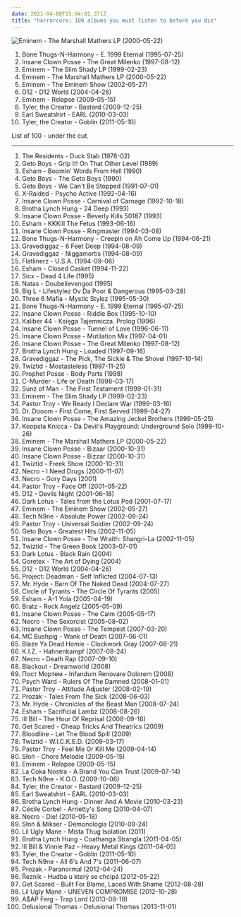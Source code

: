 ```yaml
---
date: 2021-04-06T15:04:01.371Z
title: "horrorcore: 100 albums you must listen to before you die"
---
```

![Eminem - The Marshall Mathers LP (2000-05-22)](http://coverartarchive.org/release/51544aed-52a1-42b9-aff0-9237ac3dd564/6693458596-500.jpg "Eminem - The Marshall Mathers LP (2000-05-22)")
<ol class="albums">
<li data-cover="https://img.discogs.com/S28q1tvobiEdD92pTQ3SHsWSsaI=/fit-in/600x607/filters:strip_icc():format(jpeg):mode_rgb():quality(90)/discogs-images/R-1196321-1587587662-8545.jpeg.jpg" data-tags="hip-hop, rap, g-funk" role="button">Bone Thugs-N-Harmony - E. 1999 Eternal (1995-07-25)</li>
<li data-cover="http://coverartarchive.org/release/6dc48e79-0c9b-4bf4-b2b9-9fc40e3941d9/3499202221-500.jpg" data-tags="horrorcore" role="button">Insane Clown Posse - The Great Milenko (1997-08-12)</li>
<li data-cover="http://coverartarchive.org/release/f305300d-d3ef-314f-a260-9b2cc12705d8/2587702528-500.jpg" data-tags="rap" role="button">Eminem - The Slim Shady LP (1999-02-23)</li>
<li data-cover="http://coverartarchive.org/release/51544aed-52a1-42b9-aff0-9237ac3dd564/6693458596-500.jpg" data-tags="rap" role="button">Eminem - The Marshall Mathers LP (2000-05-22)</li>
<li data-cover="http://coverartarchive.org/release/af71f60c-a8e8-4774-a2b3-30dbfaa13bd6/26547401170-500.jpg" data-tags="rap" role="button">Eminem - The Eminem Show (2002-05-27)</li>
<li data-cover="http://coverartarchive.org/release/5efe962f-5feb-4ffc-aab6-ec924b2455c6/5261434671-500.jpg" data-tags="horrorcore, hardcore hip hop, rap" role="button">D12 - D12 World (2004-04-26)</li>
<li data-cover="http://coverartarchive.org/release/25130d2d-8a82-4956-99e7-30efd0f9ff89/5871235568-500.jpg" data-tags="rap, hip-hop" role="button">Eminem - Relapse (2009-05-15)</li>
<li data-cover="http://coverartarchive.org/release/f92d68fa-db21-4938-b72d-bfe05256e13f/1674767529-500.jpg" data-tags="rap, horrorcore" role="button">Tyler, the Creator - Bastard (2009-12-25)</li>
<li data-cover="http://coverartarchive.org/release/30648efa-3981-409c-8f85-9b92e194d736/4765759405-500.jpg" data-tags="hardcore hip-hop" role="button">Earl Sweatshirt - EARL (2010-03-03)</li>
<li data-cover="http://coverartarchive.org/release/9295d3b8-4fee-40b3-8d3a-1f87de4b12bc/4765105879-500.jpg" data-tags="alternative hip-hop, rap" role="button">Tyler, the Creator - Goblin (2011-05-10)</li>
</ol>
List of 100 - under the cut.
<!-- more -->

_________________

<ol class="albums">
<li data-cover="https://img.discogs.com/-o_HGJnb5nEAlaUWW1V_1wx8AaQ=/fit-in/600x600/filters:strip_icc():format(jpeg):mode_rgb():quality(90)/discogs-images/R-763151-1377821744-8605.jpeg.jpg" data-tags="experimental" role="button">
The Residents - Duck Stab (1978-02)
</li>
<li data-cover="http://coverartarchive.org/release/f1565461-5521-41d3-bccf-40743f9fb501/9497563757-500.jpg" data-tags="golden age hip hop" role="button">
Geto Boys - Grip It! On That Other Level (1989)
</li>
<li data-cover="http://coverartarchive.org/release/6277bac3-af17-44f6-a2d8-cea4927e0d17/15915063019-500.jpg" data-tags="rap, detroit, michigan, detroit rap" role="button">
Esham - Boomin' Words From Hell (1990)
</li>
<li data-cover="http://coverartarchive.org/release/74bb7650-eb99-37bb-a4c4-0e2d0a6d4ba0/15950993987-500.jpg" data-tags="gangsta rap" role="button">
Geto Boys - The Geto Boys (1990)
</li>
<li data-cover="http://coverartarchive.org/release/cfd9ca32-2709-43bc-9cab-f4ebe02d284a/15950998521-500.jpg" data-tags="gangsta rap, southern rap" role="button">
Geto Boys - We Can't Be Stopped (1991-07-01)
</li>
<li data-cover="http://coverartarchive.org/release/e6312187-8513-4a82-bf3a-6b5d11c959c6/5729852366-500.jpg" data-tags="gangsta rap" role="button">
X-Raided - Psycho Active (1992-04-16)
</li>
<li data-cover="https://img.discogs.com/bJonz8HoYkbzy08B85fViJP0zA8=/fit-in/600x600/filters:strip_icc():format(jpeg):mode_rgb():quality(90)/discogs-images/R-4798971-1593743753-7149.jpeg.jpg" data-tags="hip-hop, detroit, juggalo, horrorcore, insane clown posse, carnival of carnage" role="button">
Insane Clown Posse - Carnival of Carnage (1992-10-18)
</li>
<li data-cover="https://img.discogs.com/kVi4UKbgy0zT2tWVNFT3Kr-CnGA=/fit-in/600x598/filters:strip_icc():format(jpeg):mode_rgb():quality(90)/discogs-images/R-492190-1302215784.jpeg.jpg" data-tags="gangsta rap" role="button">
Brotha Lynch Hung - 24 Deep (1993)
</li>
<li data-cover="http://coverartarchive.org/release/bff7ce1a-50ba-475b-a5ec-dc7cd124108b/20089763513-500.jpg" data-tags="detroit, psychopathic, horrorcore, detroit rap, second wave black metal" role="button">
Insane Clown Posse - Beverly Kills 50187 (1993)
</li>
<li data-cover="http://coverartarchive.org/release/f5b5edc5-e527-4e74-8d50-ad37b3213be1/15915384565-500.jpg" data-tags="detroit, gangsta rap" role="button">
Esham - KKKill The Fetus (1993-06-16)
</li>
<li data-cover="https://img.discogs.com/rYGnelHsce98oMbmyt_XL6img-g=/fit-in/600x579/filters:strip_icc():format(jpeg):mode_rgb():quality(90)/discogs-images/R-15680849-1595798643-8925.jpeg.jpg" data-tags="hip-hop, detroit, second wave black metal" role="button">
Insane Clown Posse - Ringmaster (1994-03-08)
</li>
<li data-cover="http://coverartarchive.org/release/3e096a04-ae16-3718-b363-49061f3205e8/20638601124-500.jpg" data-tags="gangsta rap" role="button">
Bone Thugs-N-Harmony - Creepin on Ah Come Up (1994-06-21)
</li>
<li data-cover="http://coverartarchive.org/release/a7dc60a0-ff31-3c8d-8e91-6ef4a2296d4a/10728630599-500.jpg" data-tags="horrorcore, hip-hop" role="button">
Gravediggaz - 6 Feet Deep (1994-08-09)
</li>
<li data-cover="http://coverartarchive.org/release/16391843-1b35-4c68-98bc-89f5c8569c80/10728525603-500.jpg" data-tags="hip hop, underground hip-hop, hardcore rap, horrorcore, hardcore hip-hop, rza, racist, good albums" role="button">
Gravediggaz - Niggamortis (1994-08-09)
</li>
<li data-cover="http://coverartarchive.org/release/6db0abdb-cd90-491f-8554-1cd618da89d8/12905092851-500.jpg" data-tags="hip hop, underground hip-hop, horrorcore" role="button">
Flatlinerz - U.S.A. (1994-09-06)
</li>
<li data-cover="https://img.discogs.com/ULubtUcBu75EoH3Gju6uChoqaHA=/fit-in/500x499/filters:strip_icc():format(jpeg):mode_rgb():quality(90)/discogs-images/R-4642285-1371400296-5677.jpeg.jpg" data-tags="detroit, gangsta rap, horrorcore, acid rap" role="button">
Esham - Closed Casket (1994-11-22)
</li>
<li data-cover="https://img.discogs.com/f2XwaG8e7mH14L1Tgt3ZtKgHuRU=/fit-in/600x598/filters:strip_icc():format(jpeg):mode_rgb():quality(90)/discogs-images/R-491718-1404084227-4320.jpeg.jpg" data-tags="black metal, rap, gangsta rap, sacramento, horrorcore, west coast rap" role="button">
Sicx - Dead 4 Life (1995)
</li>
<li data-cover="https://img.discogs.com/3TAr5AtN95IGCn7lnBSdIBwe2Ms=/fit-in/599x599/filters:strip_icc():format(jpeg):mode_rgb():quality(90)/discogs-images/R-1243404-1368189569-5467.jpeg.jpg" data-tags="detroit, detroit rap" role="button">
Natas - Doubelievengod (1995)
</li>
<li data-cover="http://coverartarchive.org/release/b6f8616c-9d1c-44d1-b8f4-aaf9a3c17f5f/4394279316-500.jpg" data-tags="hip-hop, rap" role="button">
Big L - Lifestylez Ov Da Poor & Dangerous (1995-03-28)
</li>
<li data-cover="http://coverartarchive.org/release/d57b5ef8-ca89-4ce3-b1f4-b4f531f9cfe4/18953650600-500.jpg" data-tags="horrorcore, gangsta rap, memphis rap" role="button">
Three 6 Mafia - Mystic Stylez (1995-05-30)
</li>
<li data-cover="https://img.discogs.com/S28q1tvobiEdD92pTQ3SHsWSsaI=/fit-in/600x607/filters:strip_icc():format(jpeg):mode_rgb():quality(90)/discogs-images/R-1196321-1587587662-8545.jpeg.jpg" data-tags="hip-hop, rap, g-funk" role="button">
Bone Thugs-N-Harmony - E. 1999 Eternal (1995-07-25)
</li>
<li data-cover="http://coverartarchive.org/release/773b1e1e-3fe6-4e8f-a5e4-117d45dd2d06/27358258265-500.jpg" data-tags="detroit" role="button">
Insane Clown Posse - Riddle Box (1995-10-10)
</li>
<li data-cover="http://coverartarchive.org/release/70fa0dca-c14f-4150-b4c8-b2bac1280026/5084166115-500.jpg" data-tags="psycho rap" role="button">
Kaliber 44 - Księga Tajemnicza. Prolog (1996)
</li>
<li data-cover="http://coverartarchive.org/release/08b78ddd-d417-426f-ad8e-0a78e06bd910/20089813897-500.jpg" data-tags="hip-hop, rap, 90s, detroit, goregrind, psychopathic, horrorcore, deathcore, brutal death metal, nsbm, deathgrind, sexy album covers, brutal deathcore, national socialist black metal, detroit rap, moshcore, altar of the metal gods, altar of the metal gods sludge, altar of the metal gods melodic metal, altar of the metal gods neo-classical metal, altar of the metal gods death metal, altar of the metal gods black metal, altar of the metal gods thrash metal, altar of the metal gods folk metal, altar of the metal gods ambient metal, altar of the metal gods nwobhm, altar of the metal gods doom metal, altar of the metal gods pagan metal, altar of the metal gods technical death metal, altar of the metal gods symphonic metal, altar of the metal gods epic metal, altar of the metal gods hardcore, altar of the metal gods power metal, altar of the metal gods industrial metal, altar of the metal gods drone metal" role="button">
Insane Clown Posse - Tunnel of Love (1996-06-11)
</li>
<li data-cover="http://coverartarchive.org/release/c6c98204-e0e8-4bce-8fe0-c78d5ba9ea52/27369913536-500.jpg" data-tags="hip-hop, rap, 90s, remix, detroit, goregrind, horrorcore, deathcore, brutal death metal, nsbm, michigan, deathgrind, insane clown posse, brutal deathcore, national socialist black metal, moshcore, altar of the metal gods, altar of the metal gods sludge, altar of the metal gods melodic metal, mmfwcl, altar of the metal gods neo-classical metal, altar of the metal gods death metal, altar of the metal gods black metal, altar of the metal gods thrash metal, altar of the metal gods folk metal, altar of the metal gods ambient metal, altar of the metal gods nwobhm, altar of the metal gods doom metal, altar of the metal gods pagan metal, altar of the metal gods technical death metal, altar of the metal gods symphonic metal, altar of the metal gods epic metal, altar of the metal gods hardcore, altar of the metal gods power metal, altar of the metal gods industrial metal, altar of the metal gods drone metal" role="button">
Insane Clown Posse - Mutilation Mix (1997-04-01)
</li>
<li data-cover="http://coverartarchive.org/release/6dc48e79-0c9b-4bf4-b2b9-9fc40e3941d9/3499202221-500.jpg" data-tags="horrorcore" role="button">
Insane Clown Posse - The Great Milenko (1997-08-12)
</li>
<li data-cover="https://img.discogs.com/GgAj17JJA5UpN3pHGRsx-Tvnsww=/fit-in/600x600/filters:strip_icc():format(jpeg):mode_rgb():quality(90)/discogs-images/R-516057-1208773429.jpeg.jpg" data-tags="gangsta rap" role="button">
Brotha Lynch Hung - Loaded (1997-09-16)
</li>
<li data-cover="http://coverartarchive.org/release/0576916d-7da1-34df-b691-7099891ad672/13034297962-500.jpg" data-tags="rap, wu-tang" role="button">
Gravediggaz - The Pick, The Sickle & The Shovel (1997-10-14)
</li>
<li data-cover="http://coverartarchive.org/release/991dbf44-6051-4c74-98f7-3a0c96a52cfb/9771616053-500.jpg" data-tags="detroit, psychopathic, detroit rap" role="button">
Twiztid - Mostasteless (1997-11-25)
</li>
<li data-cover="http://coverartarchive.org/release/630aedf8-a1a5-4d7d-ac8e-e7d55b6d8b14/27360600106-500.jpg" data-tags="rap, horrorcore, prophet posse body parts" role="button">
Prophet Posse - Body Parts (1998)
</li>
<li data-cover="http://coverartarchive.org/release/8eef5bbd-1da8-4d2e-8097-9c04a7522982/15286408570-500.jpg" data-tags="c murder" role="button">
C-Murder - Life or Death (1998-03-17)
</li>
<li data-cover="https://img.discogs.com/Te1Ki5lHQeqmS7rwB7hUebDdEDE=/fit-in/500x500/filters:strip_icc():format(jpeg):mode_rgb():quality(90)/discogs-images/R-1396708-1411774718-7851.jpeg.jpg" data-tags="hip-hop, horrorcore" role="button">
Sunz of Man - The First Testament (1999-01-31)
</li>
<li data-cover="http://coverartarchive.org/release/f305300d-d3ef-314f-a260-9b2cc12705d8/2587702528-500.jpg" data-tags="rap" role="button">
Eminem - The Slim Shady LP (1999-02-23)
</li>
<li data-cover="http://coverartarchive.org/release/6ed6f36a-2188-4978-9d51-09b5489c9a8d/1311087145-500.jpg" data-tags="horrorcore, gucci mane, ga music, i declare war, pt-we ready" role="button">
Pastor Troy - We Ready I Declare War (1999-03-16)
</li>
<li data-cover="http://coverartarchive.org/release/06490e70-ab31-4735-9667-fc1a66689807/4454427290-500.jpg" data-tags="hip hop, kool keith" role="button">
Dr. Dooom - First Come, First Served (1999-04-27)
</li>
<li data-cover="http://coverartarchive.org/release/4376e2ea-7b73-32a7-b99a-2e76f21498c2/28063954531-500.jpg" data-tags="juggalo, hip-hop" role="button">
Insane Clown Posse - The Amazing Jeckel Brothers (1999-05-25)
</li>
<li data-cover="http://coverartarchive.org/release/5015b559-831b-4123-a67a-4debc3fae39d/8136165379-500.jpg" data-tags="hip hop, horrorcore, memphis rap" role="button">
Koopsta Knicca - Da Devil's Playground: Underground Solo (1999-10-26)
</li>
<li data-cover="http://coverartarchive.org/release/51544aed-52a1-42b9-aff0-9237ac3dd564/6693458596-500.jpg" data-tags="rap" role="button">
Eminem - The Marshall Mathers LP (2000-05-22)
</li>
<li data-cover="http://coverartarchive.org/release/62fbcda8-a1c7-43e8-bc35-2735df31abf6/27370217993-500.jpg" data-tags="detroit, horrorcore" role="button">
Insane Clown Posse - Bizaar (2000-10-31)
</li>
<li data-cover="http://coverartarchive.org/release/ae969879-e20c-47d0-a366-6bb9f7e2c118/20589272117-500.jpg" data-tags="hip-hop, psychopathic, horrorcore" role="button">
Insane Clown Posse - Bizzar (2000-10-31)
</li>
<li data-cover="http://coverartarchive.org/release/350bbca1-4e79-4f05-89df-6b39f2b9b874/24168966116-500.jpg" data-tags="psychopathic" role="button">
Twiztid - Freek Show (2000-10-31)
</li>
<li data-cover="http://coverartarchive.org/release/15481c5e-3246-436c-bf9b-9bc13ee2f21d/14279695556-500.jpg" data-tags="hip-hop, drugs, necro" role="button">
Necro - I Need Drugs (2000-11-07)
</li>
<li data-cover="https://img.discogs.com/f4t7xOeAnzo_7aRx4N0PUmjD8Wg=/fit-in/600x600/filters:strip_icc():format(jpeg):mode_rgb():quality(90)/discogs-images/R-217418-1460871065-3065.jpeg.jpg" data-tags="hip hop, underground rap, death rap" role="button">
Necro - Gory Days (2001)
</li>
<li data-cover="http://coverartarchive.org/release/c5767704-3284-4b79-b19b-ce5aed07841b/17269026966-500.jpg" data-tags="hip hop, rap, dirty south, southern rap, south" role="button">
Pastor Troy - Face Off (2001-05-22)
</li>
<li data-cover="http://coverartarchive.org/release/67197045-893e-4d95-9eb0-27ca106d2170/2181640325-500.jpg" data-tags="rap" role="button">
D12 - Devils Night (2001-06-18)
</li>
<li data-cover="http://coverartarchive.org/release/a25ac7e3-3e1e-4efc-9aad-fcc4d8bdb995/9354748503-500.jpg" data-tags="horrorcore, underground rap, juggalo" role="button">
Dark Lotus - Tales from the Lotus Pod (2001-07-17)
</li>
<li data-cover="http://coverartarchive.org/release/af71f60c-a8e8-4774-a2b3-30dbfaa13bd6/26547401170-500.jpg" data-tags="rap" role="button">
Eminem - The Eminem Show (2002-05-27)
</li>
<li data-cover="http://coverartarchive.org/release/dea8d7d1-1823-4635-a536-8ca487a91e8c/5329372313-500.jpg" data-tags="rap" role="button">
Tech N9ne - Absolute Power (2002-09-24)
</li>
<li data-cover="http://coverartarchive.org/release/ef081c95-23fc-4f40-9c92-eec6ccd61148/17269005454-500.jpg" data-tags="dirty south, horrorcore, gucci mane, ga music, p troy" role="button">
Pastor Troy - Universal Soldier (2002-09-24)
</li>
<li data-cover="https://img.discogs.com/ZzFeIU7MFcwA91NuJsamflXWbIo=/fit-in/600x599/filters:strip_icc():format(jpeg):mode_rgb():quality(90)/discogs-images/R-2747354-1446282910-4934.jpeg.jpg" data-tags="gangsta rap, rap-a-lot" role="button">
Geto Boys - Greatest Hits (2002-11-05)
</li>
<li data-cover="http://coverartarchive.org/release/2605782e-2215-4a93-8d04-a256c334b33c/27374569623-500.jpg" data-tags="detroit, juggalo" role="button">
Insane Clown Posse - The Wraith: Shangri-La (2002-11-05)
</li>
<li data-cover="https://img.discogs.com/7guGlOkqq1LAICmdy2A59eZDzyE=/fit-in/249x400/filters:strip_icc():format(jpeg):mode_rgb():quality(90)/discogs-images/R-8981048-1472686302-7560.jpeg.jpg" data-tags="rap, detroit, psychopathic" role="button">
Twiztid - The Green Book (2003-07-01)
</li>
<li data-cover="https://img.discogs.com/X8QXmMnsrpWyoiMLDMx90B7Epk4=/fit-in/427x415/filters:strip_icc():format(jpeg):mode_rgb():quality(90)/discogs-images/R-476971-1133693126.jpeg.jpg" data-tags="rock, hard rock, detroit, horror, juggalo, psychopathic, horrorcore, michigan, insane clown posse, icp, blaze, twiztid, anybody killa, blaze ya dead homie, abk, mmfwcl" role="button">
Dark Lotus - Black Rain (2004)
</li>
<li data-cover="https://img.discogs.com/4-RhjT22UGVySY5XsI-UjGwlzA4=/fit-in/400x400/filters:strip_icc():format(jpeg):mode_rgb():quality(90)/discogs-images/R-392883-1112024909.jpg.jpg" data-tags="death rap" role="button">
Goretex - The Art of Dying (2004)
</li>
<li data-cover="http://coverartarchive.org/release/5efe962f-5feb-4ffc-aab6-ec924b2455c6/5261434671-500.jpg" data-tags="horrorcore, hardcore hip hop, rap" role="button">
D12 - D12 World (2004-04-26)
</li>
<li data-cover="http://coverartarchive.org/release/212377d6-7941-4101-bf37-fd9e8d2bf285/27360471920-500.jpg" data-tags="hip-hop, rap, detroit, horrorcore, michigan, strange music, wicked shit, mmfwcl" role="button">
Project: Deadman - Self Inflicted (2004-07-13)
</li>
<li data-cover="https://img.discogs.com/S52-uEekmPQAyJZ88bOCydUF7R0=/fit-in/600x592/filters:strip_icc():format(jpeg):mode_rgb():quality(90)/discogs-images/R-422757-1504441207-3746.jpeg.jpg" data-tags="rap, 2000s, horrorcore, mmfwcl, wanna get this, bloody album art" role="button">
Mr. Hyde - Barn Of The Naked Dead (2004-07-27)
</li>
<li data-cover="http://coverartarchive.org/release/69cb9942-7bc4-4ac4-8309-98b11772aedd/19966983546-500.jpg" data-tags="rap" role="button">
Circle of Tyrants - The Circle Of Tyrants (2005)
</li>
<li data-cover="http://coverartarchive.org/release/bb81a0db-1d13-4c9e-bc19-93d7efc49e7b/15915380774-500.jpg" data-tags="detroit, gangsta rap, horrorcore" role="button">
Esham - A-1 Yola (2005-04-19)
</li>
<li data-cover="https://img.discogs.com/CNiaYaRZJdGA0l_WX4RMuVW00bc=/fit-in/600x594/filters:strip_icc():format(jpeg):mode_rgb():quality(90)/discogs-images/R-3604235-1432759743-4786.jpeg.jpg" data-tags="pop" role="button">
Bratz - Rock Angelz (2005-05-09)
</li>
<li data-cover="http://coverartarchive.org/release/a8c18b35-5dee-4ced-a9f4-1c33bab0548d/27366928231-500.jpg" data-tags="hip-hop, detroit, juggalo, psychopathic, detroit rap" role="button">
Insane Clown Posse - The Calm (2005-05-17)
</li>
<li data-cover="https://img.discogs.com/aaTuji75jKVZ_ghM-dptYecpQqc=/fit-in/402x400/filters:strip_icc():format(jpeg):mode_rgb():quality(90)/discogs-images/R-1537199-1226853664.jpeg.jpg" data-tags="hip-hop" role="button">
Necro - The Sexorcist (2005-08-02)
</li>
<li data-cover="http://coverartarchive.org/release/7f4e0c1b-9f9f-427b-a654-0a85debd6edf/27366556586-500.jpg" data-tags="hip-hop, detroit" role="button">
Insane Clown Posse - The Tempest (2007-03-20)
</li>
<li data-cover="https://img.discogs.com/iEzwMam_WyqQOHl1CeR55baG1Eo=/fit-in/444x444/filters:strip_icc():format(jpeg):mode_rgb():quality(90)/discogs-images/R-1055076-1188516421.jpeg.jpg" data-tags="underground hip hop, aussie, horrorcore, gore grind, shitwank, snuff porn gore rap" role="button">
MC Bushpig - Wank of Death (2007-06-01)
</li>
<li data-cover="https://img.discogs.com/jXaIWc5VUDgQIos40qRi-oMo75o=/fit-in/600x600/filters:strip_icc():format(jpeg):mode_rgb():quality(90)/discogs-images/R-1977486-1605122835-1541.jpeg.jpg" data-tags="psychopathic" role="button">
Blaze Ya Dead Homie - Clockwork Gray (2007-08-21)
</li>
<li data-cover="https://img.discogs.com/suszDkAspQfZiKQlPi0XTLyjdJQ=/fit-in/250x250/filters:strip_icc():format(jpeg):mode_rgb():quality(90)/discogs-images/R-1058825-1188845963.jpeg.jpg" data-tags="hip hop, menschenverachtende untergrundmusik" role="button">
K.I.Z. - Hahnenkampf (2007-08-24)
</li>
<li data-cover="http://coverartarchive.org/release/a98da07a-8577-4e54-b096-6f890d5747df/7790426612-500.jpg" data-tags="death rap" role="button">
Necro - Death Rap (2007-09-10)
</li>
<li data-cover="https://img.discogs.com/_I68wVyAp3hm7sdsCYPxuSS7x44=/fit-in/500x289/filters:strip_icc():format(jpeg):mode_rgb():quality(90)/discogs-images/R-15916894-1600154793-8153.jpeg.jpg" data-tags="memphis rap" role="button">
Blackout - Dreamworld (2008)
</li>
<li data-cover="https://img.discogs.com/-xA2VATwwwNdwJwTG2bkIlkWN4g=/fit-in/500x500/filters:strip_icc():format(jpeg):mode_rgb():quality(90)/discogs-images/R-1974912-1430996533-5151.jpeg.jpg" data-tags="death rap" role="button">
Пост Мортем - Infandum Renovare Dolorem (2008)
</li>
<li data-cover="https://img.discogs.com/MywmKJx4pPFl2Y-EiIVLmYdFz7I=/fit-in/600x585/filters:strip_icc():format(jpeg):mode_rgb():quality(90)/discogs-images/R-3106110-1526208457-3865.jpeg.jpg" data-tags="underground hip-hop, horrorcore" role="button">
Psych Ward - Rulers Of The Damned (2008-01-01)
</li>
<li data-cover="http://coverartarchive.org/release/85d8c51c-28db-43a9-8469-1bd633a30e04/17097995288-500.jpg" data-tags="underground rap, horrorcore, southern rap, conscious rap" role="button">
Pastor Troy - Attitude Adjuster (2008-02-19)
</li>
<li data-cover="http://coverartarchive.org/release/8f467ebb-5419-49bb-aab4-4d2877312927/27362391338-500.jpg" data-tags="rap, michigan, prozak" role="button">
Prozak - Tales From The Sick (2008-06-03)
</li>
<li data-cover="https://img.discogs.com/N5qAmeMACrftWULLTnJAo9p6B6U=/fit-in/402x400/filters:strip_icc():format(jpeg):mode_rgb():quality(90)/discogs-images/R-1536460-1226802546.jpeg.jpg" data-tags="hip-hop, rap, underground hip-hop, hardcore rap, horrorcore, hardcore hip-hop, death rap, murder rap" role="button">
Mr. Hyde - Chronicles of the Beast Man (2008-07-24)
</li>
<li data-cover="https://img.discogs.com/Q4e5oRWSnRyfHpZ6w5bcgpqpTus=/fit-in/600x614/filters:strip_icc():format(jpeg):mode_rgb():quality(90)/discogs-images/R-3791723-1370961711-7501.jpeg.jpg" data-tags="detroit" role="button">
Esham - Sacrificial Lambz (2008-08-26)
</li>
<li data-cover="https://img.discogs.com/TNY7hpyvi3I9ls-EX7EXpLdX9MA=/fit-in/600x587/filters:strip_icc():format(jpeg):mode_rgb():quality(90)/discogs-images/R-1481907-1369062249-5190.jpeg.jpg" data-tags="hip-hop, rap" role="button">
Ill Bill - The Hour Of Reprisal (2008-09-16)
</li>
<li data-cover="http://coverartarchive.org/release/5fdbc4ff-5556-4a33-b0fc-a536ffa55b69/10453801244-500.jpg" data-tags="pop, rock, punk, alternative rock, industrial, powerpop, post-hardcore, horrorcore, indi rock" role="button">
Get Scared - Cheap Tricks And Theatrics (2009)
</li>
<li data-cover="http://coverartarchive.org/release/8915ff0c-f487-4b40-928c-1f550e56feff/2842761730-500.jpg" data-tags="horrorcore" role="button">
Bloodline - Let The Blood Spill (2009)
</li>
<li data-cover="http://coverartarchive.org/release/d42068e9-4627-4a32-8127-5b1a3eaf60fe/17629111381-500.jpg" data-tags="psychopathic, horrorcore" role="button">
Twiztid - W.I.C.K.E.D. (2009-03-17)
</li>
<li data-cover="http://coverartarchive.org/release/e9803377-2162-42a4-812e-a994090509bf/27703818002-500.jpg" data-tags="hip hop, crunk, dirty south, christian, contemporary christian, contemporary christian music, bap, black, horrorcore, georgia, southern rap, sounds, south, troy, southern, batman, ccm, hip, hop, preacher, scripture, evangelism, african-american, zap, hop hop, minister, christian crunk, ministers, mangum, pastor troy, preachers, the south will rise again, missionary, boof, confederate, southern united states, boofer, mission field, kolob, auditory, scriptural, troy mangum, trip to kolob, hie to kolob, missionaries, boofed, hippety hop hop, people who use the bathroom occasionally, ordination of the ordinary, the south will rise" role="button">
Pastor Troy - Feel Me Or Kill Me (2009-04-14)
</li>
<li data-cover="https://img.discogs.com/fEcJxxHR2YXBqhsF6DHCLYo0x60=/fit-in/600x598/filters:strip_icc():format(jpeg):mode_rgb():quality(90)/discogs-images/R-2131855-1562655247-2786.jpeg.jpg" data-tags="hip-hop, horrorcore" role="button">
Słoń - Chore Melodie (2009-05-15)
</li>
<li data-cover="http://coverartarchive.org/release/25130d2d-8a82-4956-99e7-30efd0f9ff89/5871235568-500.jpg" data-tags="rap, hip-hop" role="button">
Eminem - Relapse (2009-05-15)
</li>
<li data-cover="http://coverartarchive.org/release/53417254-fc89-4bd4-9b2b-10830617f628/15185164247-500.jpg" data-tags="rap, la coka nostra, rock, underground hip-hop, house of pain" role="button">
La Coka Nostra - A Brand You Can Trust (2009-07-14)
</li>
<li data-cover="http://coverartarchive.org/release/5c1c177a-b995-4a28-bb0b-613217ee0dd7/22730775040-500.jpg" data-tags="hip-hop, hip hop, rap" role="button">
Tech N9ne - K.O.D. (2009-10-06)
</li>
<li data-cover="http://coverartarchive.org/release/f92d68fa-db21-4938-b72d-bfe05256e13f/1674767529-500.jpg" data-tags="rap, horrorcore" role="button">
Tyler, the Creator - Bastard (2009-12-25)
</li>
<li data-cover="http://coverartarchive.org/release/30648efa-3981-409c-8f85-9b92e194d736/4765759405-500.jpg" data-tags="hardcore hip-hop" role="button">
Earl Sweatshirt - EARL (2010-03-03)
</li>
<li data-cover="http://coverartarchive.org/release/08537a01-1a73-4c8d-8643-f516b3cff31c/24535167523-500.jpg" data-tags="strange music, brotha lynch hung, horrorcore" role="button">
Brotha Lynch Hung - Dinner And A Movie (2010-03-23)
</li>
<li data-cover="https://img.discogs.com/0B7s1iPugiiNcRG8p_LKg27ADRk=/fit-in/600x510/filters:strip_icc():format(jpeg):mode_rgb():quality(90)/discogs-images/R-3229206-1321558843.jpeg.jpg" data-tags="anime, japanese, folk, female vocalists, j-pop, heavenly voices, weeaboo, new weird japan, j-folk" role="button">
Cécile Corbel - Arrietty's Song (2010-04-07)
</li>
<li data-cover="http://coverartarchive.org/release/783d7421-d7af-4ba6-bd79-8d15d7b2ffff/7790411641-500.jpg" data-tags="death rap, horrorcore" role="button">
Necro - Die! (2010-05-18)
</li>
<li data-cover="http://coverartarchive.org/release/24eb4f44-eb81-4422-9172-0b58a051a963/12118434451-500.jpg" data-tags="horrorcore" role="button">
Słoń & Mikser - Demonologia (2010-09-24)
</li>
<li data-cover="http://coverartarchive.org/release/95fd23cf-e5f5-45a4-82a0-1874e425eb65/13714658507-500.jpg" data-tags="memphis rap" role="button">
Lil Ugly Mane - Mista Thug Isolation (2011)
</li>
<li data-cover="http://coverartarchive.org/release/297830e6-8760-4911-bba3-5423ca05d721/18908063689-500.jpg" data-tags="horrorcore" role="button">
Brotha Lynch Hung - Coathanga Strangla (2011-04-05)
</li>
<li data-cover="http://coverartarchive.org/release/c83758c0-1c38-47fc-b9df-1f188fb1228a/25961022995-500.jpg" data-tags="rap, underground hip-hop" role="button">
Ill Bill & Vinnie Paz - Heavy Metal Kings (2011-04-05)
</li>
<li data-cover="http://coverartarchive.org/release/9295d3b8-4fee-40b3-8d3a-1f87de4b12bc/4765105879-500.jpg" data-tags="alternative hip-hop, rap" role="button">
Tyler, the Creator - Goblin (2011-05-10)
</li>
<li data-cover="http://coverartarchive.org/release/4097d402-d248-44a9-8212-b38a4523ca64/5262327973-500.jpg" data-tags="underground hip-hop" role="button">
Tech N9ne - All 6's And 7's (2011-06-07)
</li>
<li data-cover="http://coverartarchive.org/release/6efd2299-b0d4-4fb0-96ea-9dc2a2936272/3388283113-500.jpg" data-tags="hip-hop, hip hop, rap, rapcore, horrorcore, strange music" role="button">
Prozak - Paranormal (2012-04-24)
</li>
<li data-cover="https://img.discogs.com/56wAa91aq8ZMNH9dvAnvoRcRrwM=/fit-in/600x596/filters:strip_icc():format(jpeg):mode_rgb():quality(90)/discogs-images/R-5213783-1594140237-9635.jpeg.jpg" data-tags="horrorcore" role="button">
Řezník - Hudba u který se chcípá (2012-05-22)
</li>
<li data-cover="http://coverartarchive.org/release/d222fc6e-c07f-49d4-be8c-9181ddce1472/5183875860-500.jpg" data-tags="post-hardcore, horrorcore" role="button">
Get Scared - Built For Blame, Laced With Shame (2012-08-28)
</li>
<li data-cover="http://coverartarchive.org/release/a171fb49-0fc1-494d-993b-a8940fef90a7/6324207682-500.jpg" data-tags="experimental hip hop, memphis rap" role="button">
Lil Ugly Mane - UNEVEN COMPROMISE (2012-10-28)
</li>
<li data-cover="http://coverartarchive.org/release/776dc589-dd2e-4a24-a09d-1da520acea1c/4967076915-500.jpg" data-tags="rap" role="button">
A$AP Ferg - Trap Lord (2013-08-19)
</li>
<li data-cover="http://coverartarchive.org/release/c342f443-0358-4248-b1aa-7971666c28b9/5699408980-500.jpg" data-tags="horrorcore" role="button">
Delusional Thomas - Delusional Thomas (2013-11-01)
</li>
</ol>